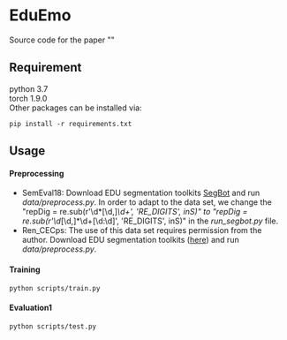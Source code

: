 # EduEmo
Source code for the paper ""
## Requirement
python 3.7  
torch 1.9.0  
Other packages can be installed via:

    pip install -r requirements.txt
    
## Usage
#### Preprocessing
- SemEval18: Download EDU segmentation toolkits [SegBot](http://138.197.118.157:8000/segbot/) and run *data/preprocess.py*. In order to adapt to the data set, we change the "repDig = re.sub(r'\\d*[\d,]*\\d+', 'RE_DIGITS', inS)" to "repDig = re.sub(r'\\d*[\\d,]*\d+[\\d:\\d]', 'RE_DIGITS', inS)" in the *run_segbot.py* file.
- Ren_CECps: The use of this data set requires permission from the author. Download EDU segmentation toolkits ([here](https://github.com/abccaba2000/discourse-parser)) and run *data/preprocess.py*.

#### Training

    python scripts/train.py 

#### Evaluation1

    python scripts/test.py



